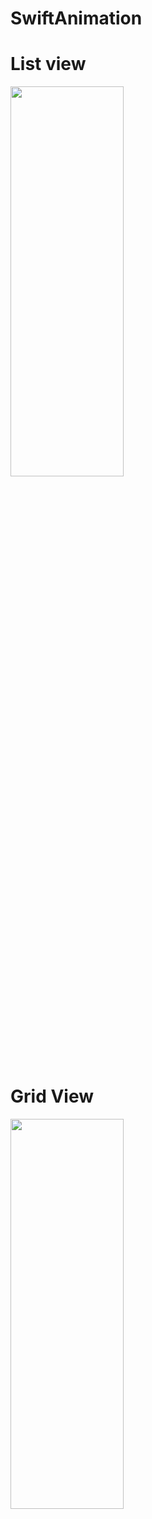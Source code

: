 # SwiftAnimation

# List view
<img src="https://github.com/vaibhavigokhale/SwiftAnimation/assets/4321696/788b6674-69fc-41e2-b65f-0e2f2c270cb5" width="60%" height="40%">


# Grid View
<img src="https://github.com/vaibhavigokhale/SwiftAnimation/assets/4321696/f656d1da-f720-4fa9-a195-3b4267556d7b" width="60%" height="40%">

